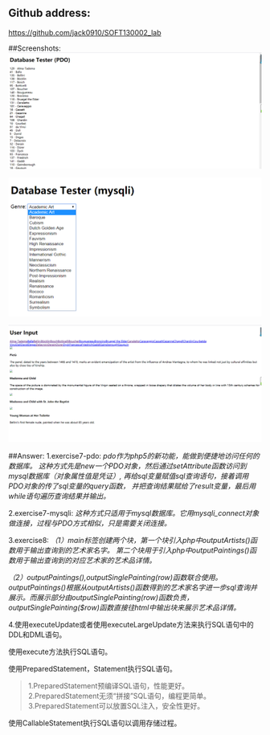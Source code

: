 ## Github address:
<https://github.com/jack0910/SOFT130002_lab>

##Screenshots:
![figure7.1](./figures/7.1.png)

![figure7.2](./figures/7.2.png)

![figure8](./figures/8.png)

##Answer:
1.exercise7-pdo: _pdo作为php5的新功能，能做到便捷地访问任何的数据库。
这种方式先是new一个PDO对象，然后通过setAttribute函数访问到mysql数据库（对象属性值是凭证）,
再给sql变量赋值sql查询语句，接着调用PDO对象的传了sql变量的query函数，
并把查询结果赋给了result变量，最后用while语句遍历查询结果并输出。_

2.exercise7-mysqli: _这种方式只适用于mysql数据库。它用mysqli_connect对象做连接，过程与PDO方式相似，只是需要关闭连接。_

3.exercise8: _（1）main标签创建两个块，第一个块引入php中outputArtists()函数用于输出查询到的艺术家名字。
第二个块用于引入php中outputPaintings()函数用于输出查询到的对应艺术家的艺术品详情。_

_（2）outputPaintings(),outputSinglePainting($row)函数联合使用。
outputPaintings()根据从outputArtists()函数得到的艺术家名字进一步sql查询并展示。
而展示部分由outputSinglePainting($row)函数负责，outputSinglePainting($row)函数直接往html中输出块来展示艺术品详情。_

4.使用executeUpdate或者使用executeLargeUpdate方法来执行SQL语句中的DDL和DML语句。

使用execute方法执行SQL语句。

使用PreparedStatement，Statement执行SQL语句。
>1.PreparedStatement预编译SQL语句，性能更好。                                                                   
>2.PreparedStatement无须“拼接”SQL语句，编程更简单。                                                                    
>3.PreparedStatement可以放置SQL注入，安全性更好。

使用CallableStatement执行SQL语句以调用存储过程。